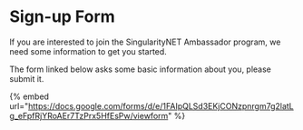 # Sign-up Form

If you are interested to join the SingularityNET Ambassador program, we need some information to get you started.

The form linked below asks some basic information about you, please submit it.

{% embed url="https://docs.google.com/forms/d/e/1FAIpQLSd3EKjCONzpnrgm7g2latLg_eFpfRjYRoAEr7TzPrx5HfEsPw/viewform" %}
